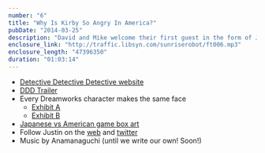 ```yaml
---
number: "6"
title: "Why Is Kirby So Angry In America?"
pubDate: "2014-03-25"
description: "David and Mike welcome their first guest in the form of Justin Edwards. Topics include Justin’s new film Detective Detective Detective, followed by table flips about angry video game box art and \"hollywood culture.\""
enclosure_link: "http://traffic.libsyn.com/sunriserobot/ft006.mp3"
enclosure_length: "47396350"
duration: "01:03:14"
---
```

- [Detective Detective Detective website]( http://detectivedetectivedetective.com/)
- [DDD Trailer](http://vimeo.com/86007792)
- Every Dreamworks character makes the same face
  - [Exhibit A](http://static.tvtropes.org/pmwiki/pub/images/dreamfaces_1028.jpg)
  - [Exhibit B](http://3.bp.blogspot.com/-lPXq6wV-suE/Tuqbyuh4rDI/AAAAAAAABX8/7wPCIZG4qeI/s320/dreamworks.PNG)
- [Japanese vs American game box art](http://i.imgur.com/SmSwt.jpg)
- Follow Justin on the [web](http://pseudojustin.com) and [twitter](http://twitter.com/pseudojustin)
- Music by Anamanaguchi (until we write our own! Soon!)
